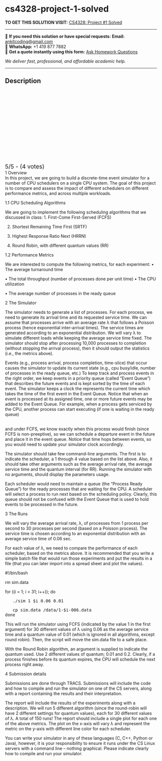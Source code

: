 # cs4328-project-1-solved
**TO GET THIS SOLUTION VISIT:** [CS4328: Project #1 Solved](https://www.ankitcodinghub.com/product/cs4328-project-1-solved/)


---

📩 **If you need this solution or have special requests:** **Email:** ankitcoding@gmail.com  
📱 **WhatsApp:** +1 419 877 7882  
📄 **Get a quote instantly using this form:** [Ask Homework Questions](https://www.ankitcodinghub.com/services/ask-homework-questions/)

*We deliver fast, professional, and affordable academic help.*

---

<h2>Description</h2>



<div class="kk-star-ratings kksr-auto kksr-align-center kksr-valign-top" data-payload="{&quot;align&quot;:&quot;center&quot;,&quot;id&quot;:&quot;49149&quot;,&quot;slug&quot;:&quot;default&quot;,&quot;valign&quot;:&quot;top&quot;,&quot;ignore&quot;:&quot;&quot;,&quot;reference&quot;:&quot;auto&quot;,&quot;class&quot;:&quot;&quot;,&quot;count&quot;:&quot;4&quot;,&quot;legendonly&quot;:&quot;&quot;,&quot;readonly&quot;:&quot;&quot;,&quot;score&quot;:&quot;5&quot;,&quot;starsonly&quot;:&quot;&quot;,&quot;best&quot;:&quot;5&quot;,&quot;gap&quot;:&quot;4&quot;,&quot;greet&quot;:&quot;Rate this product&quot;,&quot;legend&quot;:&quot;5\/5 - (4 votes)&quot;,&quot;size&quot;:&quot;24&quot;,&quot;title&quot;:&quot;CS4328: Project #1 Solved&quot;,&quot;width&quot;:&quot;138&quot;,&quot;_legend&quot;:&quot;{score}\/{best} - ({count} {votes})&quot;,&quot;font_factor&quot;:&quot;1.25&quot;}">

<div class="kksr-stars">

<div class="kksr-stars-inactive">
            <div class="kksr-star" data-star="1" style="padding-right: 4px">


<div class="kksr-icon" style="width: 24px; height: 24px;"></div>
        </div>
            <div class="kksr-star" data-star="2" style="padding-right: 4px">


<div class="kksr-icon" style="width: 24px; height: 24px;"></div>
        </div>
            <div class="kksr-star" data-star="3" style="padding-right: 4px">


<div class="kksr-icon" style="width: 24px; height: 24px;"></div>
        </div>
            <div class="kksr-star" data-star="4" style="padding-right: 4px">


<div class="kksr-icon" style="width: 24px; height: 24px;"></div>
        </div>
            <div class="kksr-star" data-star="5" style="padding-right: 4px">


<div class="kksr-icon" style="width: 24px; height: 24px;"></div>
        </div>
    </div>

<div class="kksr-stars-active" style="width: 138px;">
            <div class="kksr-star" style="padding-right: 4px">


<div class="kksr-icon" style="width: 24px; height: 24px;"></div>
        </div>
            <div class="kksr-star" style="padding-right: 4px">


<div class="kksr-icon" style="width: 24px; height: 24px;"></div>
        </div>
            <div class="kksr-star" style="padding-right: 4px">


<div class="kksr-icon" style="width: 24px; height: 24px;"></div>
        </div>
            <div class="kksr-star" style="padding-right: 4px">


<div class="kksr-icon" style="width: 24px; height: 24px;"></div>
        </div>
            <div class="kksr-star" style="padding-right: 4px">


<div class="kksr-icon" style="width: 24px; height: 24px;"></div>
        </div>
    </div>
</div>


<div class="kksr-legend" style="font-size: 19.2px;">
            5/5 - (4 votes)    </div>
    </div>
<div class="page" title="Page 1">
<div class="layoutArea">
<div class="column">
<span style="font-family: -apple-system, BlinkMacSystemFont, 'Segoe UI', Roboto, Oxygen-Sans, Ubuntu, Cantarell, 'Helvetica Neue', sans-serif;">1 Overview</span>

</div>
</div>
</div>
<div class="page" title="Page 2">
<div class="layoutArea">
<div class="column">
In this project, we are going to build a discrete-time event simulator for a number of CPU schedulers on a single CPU system. The goal of this project is to compare and assess the impact of different schedulers on different performance metrics, and across multiple workloads.

1.1 CPU Scheduling Algorithms

We are going to implement the following scheduling algorithms that we discussed in class: 1. First-Come First-Served (FCFS)

2. Shortest Remaining Time First (SRTF)

3. Highest Response Ratio Next (HRRN)

4. Round Robin, with different quantum values (RR)

1.2 Performance Metrics

We are interested to compute the following metrics, for each experiment: • The average turnaround time

• The total throughput (number of processes done per unit time) • The CPU utilization

• The average number of processes in the ready queue

2 The Simulator

The simulator needs to generate a list of processes. For each process, we need to generate its arrival time and its requested service time. We can assume that processes arrive with an average rate λ that follows a Poisson process (hence exponential inter-arrival times). The service times are generated according to an exponential distribution. We will vary λ to simulate different loads while keeping the average service time fixed. The simulator should stop after processing 10,000 processes to completion (without stopping the arrival process), then it should output the statistics (i.e., the metrics above).

Events (e.g., process arrival, process completion, time-slice) that occur causes the simulator to update its current state (e.g., cpu busy/idle, number of processes in the ready queue, etc.) To keep track and process events in the right order, we keep events in a priority queue (called “Event Queue”) that describes the future events and is kept sorted by the time of each event. The simulator keeps a clock the represents the current time which takes the time of the first event in the Event Queue. Notice that when an event is processed at its assigned time, one or more future events may be added to the Event Queue. For example, when a process gets serviced by the CPU, another process can start executing (if one is waiting in the ready queue)

</div>
</div>
<div class="layoutArea">
<div class="column"></div>
</div>
</div>
<div class="page" title="Page 3">
<div class="layoutArea">
<div class="column">
&nbsp;

</div>
</div>
<div class="layoutArea">
<div class="column">
and under FCFS, we know exactly when this process would finish (since FCFS is non-preeptive), so we can schedule a departure event in the future and place it in the event queue. Notice that time hops between events, so you would need to update your simulator clock accordingly.

The simulator should take few command-line arguments. The first is to indicate the scheduler, a 1 through 4 value based on the list above. Also, it should take other arguments such as the average arrival rate, the average service time and the quantum interval (for RR). Running the simulator with no arguments, should display the parameters usage.

Each scheduler would need to maintain a queue (the “Process Ready Queue”) for the ready processes that are waiting for the CPU. A scheduler will select a process to run next based on the scheduling policy. Clearly, this queue should not be confused with the Event Queue that is used to hold events to be processed in the future.

3 The Runs

We will vary the average arrival rate, λ, of processes from 1 process per second to 30 processes per second (based on a Poisson process). The service time is chosen according to an exponential distribution with an average service time of 0.06 sec.

For each value of λ, we need to compare the performance of each scheduler, based on the metrics above. It is recommended that you write a simple batch file that would run those experiments and put the results in a file (that you can later import into a spread sheet and plot the values).

#!/bin/bash

rm sim.data

for ((i = 1; i &lt; 31; i++)); do

<pre>   ./sim 1 $i 0.06 0.01
</pre>
<pre>   cp sim.data /data/1-$i-006.data
done
</pre>
This will run the simulator using FCFS (indicated by the value 1 in the first argument) for 30 different values of λ using 0.06 as the average service time and a quantum value of 0.01 (which is ignored in all algorithms, except round robin). Then, the script will move the sim.data file to a safe place.

With the Round Robin algorithm, an argument is supplied to indicate the quantum used. Use 2 different values of quantum; 0.01 and 0.2. Clearly, if a process finishes before its quantum expires, the CPU will schedule the next process right away.

4 Submission details

Submissions are done through TRACS. Submissions will include the code and how to compile and run the simulator on one of the CS servers, along with a report containing the results and their interpretation.

The report will include the results of the experiments along with a description. We will run 5 different algorithm (since the round-robin will have 2 different settings for quantum values), each for 30 different values of λ. A total of 150 runs! The report should include a single plot for each one of the above metrics. The plot on the x-axis will vary λ and represent the metric on the y-axis with different line color for each scheduler.

You can write your simulator in any of these languages (C, C++, Python or Java), however, it is your responsibility to ensure it runs under the CS Linux servers with a command line – nothing graphical. Please indicate clearly how to compile and run your simulator.

</div>
</div>
</div>
